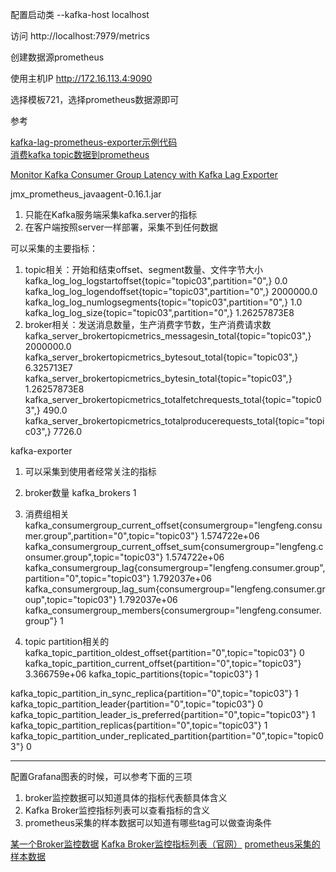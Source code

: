 

配置启动类
--kafka-host localhost

访问
http://localhost:7979/metrics




创建数据源prometheus

使用主机IP
http://172.16.113.4:9090

选择模板721，选择prometheus数据源即可



参考  

[kafka-lag-prometheus-exporter示例代码](https://github.com/skalogs/kafka-lag-prometheus-exporter)  
[消费kafka topic数据到prometheus](https://github.com/ogibayashi/kafka-topic-exporter)  

[Monitor Kafka Consumer Group Latency with Kafka Lag Exporter](https://github.com/lightbend/kafka-lag-exporter)  






jmx_prometheus_javaagent-0.16.1.jar
1. 只能在Kafka服务端采集kafka.server的指标
2. 在客户端按照server一样部署，采集不到任何数据

可以采集的主要指标：
1. topic相关：开始和结束offset、segment数量、文件字节大小
   kafka_log_log_logstartoffset{topic="topic03",partition="0",} 0.0
   kafka_log_log_logendoffset{topic="topic03",partition="0",} 2000000.0
   kafka_log_log_numlogsegments{topic="topic03",partition="0",} 1.0
   kafka_log_log_size{topic="topic03",partition="0",} 1.26257873E8
2. broker相关：发送消息数量，生产消费字节数，生产消费请求数
   kafka_server_brokertopicmetrics_messagesin_total{topic="topic03",} 2000000.0
   kafka_server_brokertopicmetrics_bytesout_total{topic="topic03",} 6.325713E7
   kafka_server_brokertopicmetrics_bytesin_total{topic="topic03",} 1.26257873E8
   kafka_server_brokertopicmetrics_totalfetchrequests_total{topic="topic03",} 490.0
   kafka_server_brokertopicmetrics_totalproducerequests_total{topic="topic03",} 7726.0





kafka-exporter
1. 可以采集到使用者经常关注的指标

1. broker数量
   kafka_brokers 1

2. 消费组相关
   kafka_consumergroup_current_offset{consumergroup="lengfeng.consumer.group",partition="0",topic="topic03"} 1.574722e+06
   kafka_consumergroup_current_offset_sum{consumergroup="lengfeng.consumer.group",topic="topic03"} 1.574722e+06
   kafka_consumergroup_lag{consumergroup="lengfeng.consumer.group",partition="0",topic="topic03"} 1.792037e+06
   kafka_consumergroup_lag_sum{consumergroup="lengfeng.consumer.group",topic="topic03"} 1.792037e+06
   kafka_consumergroup_members{consumergroup="lengfeng.consumer.group"} 1

3. topic partition相关的
   kafka_topic_partition_oldest_offset{partition="0",topic="topic03"} 0
   kafka_topic_partition_current_offset{partition="0",topic="topic03"} 3.366759e+06
   kafka_topic_partitions{topic="topic03"} 1

kafka_topic_partition_in_sync_replica{partition="0",topic="topic03"} 1
kafka_topic_partition_leader{partition="0",topic="topic03"} 0
kafka_topic_partition_leader_is_preferred{partition="0",topic="topic03"} 1
kafka_topic_partition_replicas{partition="0",topic="topic03"} 1
kafka_topic_partition_under_replicated_partition{partition="0",topic="topic03"} 0





---------------------------------------------------------------------------------------------------------------------

配置Grafana图表的时候，可以参考下面的三项
1. broker监控数据可以知道具体的指标代表额具体含义
2. Kafka Broker监控指标列表可以查看指标的含义
3. prometheus采集的样本数据可以知道有哪些tag可以做查询条件

[某一个Broker监控数据](http://127.0.0.1:7071/)
[Kafka Broker监控指标列表（官网）](https://kafka.apache.org/documentation/#monitoring)
[prometheus采集的样本数据](http://127.0.0.1:9090/graph)  



